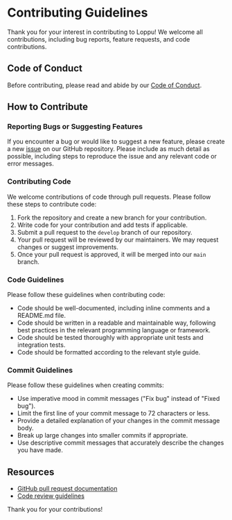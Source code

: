 # Contributing Guidelines

Thank you for your interest in contributing to Loppu! We welcome all 
contributions, including bug reports, feature requests, and code contributions.

## Code of Conduct

Before contributing, please read and abide by
our [Code of Conduct](CODE_OF_CONDUCT.md).

## How to Contribute

### Reporting Bugs or Suggesting Features

If you encounter a bug or would like to suggest a new feature, please create a
new [issue](https://github.com/jt05610/loppu/issues) on our GitHub repository.
Please include as much detail as possible, including steps to reproduce the
issue and any relevant code or error messages.

### Contributing Code

We welcome contributions of code through pull requests. Please follow these steps to contribute code:

1. Fork the repository and create a new branch for your contribution.
2. Write code for your contribution and add tests if applicable.
3. Submit a pull request to the `develop` branch of our repository.
4. Your pull request will be reviewed by our maintainers. We may request changes or suggest improvements.
5. Once your pull request is approved, it will be merged into our `main` branch.

### Code Guidelines

Please follow these guidelines when contributing code:

- Code should be well-documented, including inline comments and a README.md file.
- Code should be written in a readable and maintainable way, following best practices in the relevant programming language or framework.
- Code should be tested thoroughly with appropriate unit tests and integration tests.
- Code should be formatted according to the relevant style guide.

### Commit Guidelines

Please follow these guidelines when creating commits:

- Use imperative mood in commit messages ("Fix bug" instead of "Fixed bug").
- Limit the first line of your commit message to 72 characters or less.
- Provide a detailed explanation of your changes in the commit message body.
- Break up large changes into smaller commits if appropriate.
- Use descriptive commit messages that accurately describe the changes you have made.

## Resources

- [GitHub pull request documentation](https://help.github.com/articles/about-pull-requests/)
- [Code review guidelines](https://www.kevinlondon.com/2015/05/05/code-review-best-practices.html)

Thank you for your contributions!